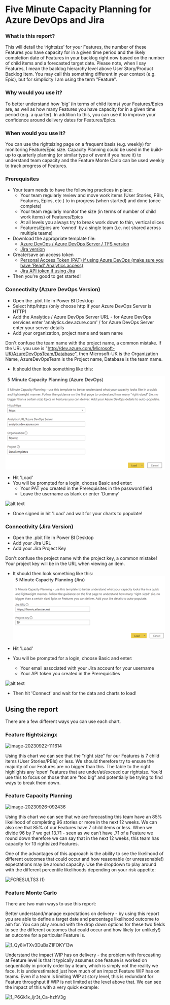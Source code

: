 # Five Minute Capacity Planning for Azure DevOps and Jira

### What is this report? 
This will detail the ‘rightsize’ for your Features, the number of these Features you have capacity for in a given time period and the likely completion date of Features in your backlog right now based on the number of child items and a forecasted target date. Please note, when I say Features, I mean the backlog hierarchy level above User Story/Product Backlog Item. You may call this something different in your context (e.g. Epic), but for simplicity I am using the term "Feature".

### Why would you use it? 
To better understand how ‘big’ (in terms of child items) your Features/Epics are, as well as how many Features you have capacity for in a given time period (e.g. a quarter). In addition to this, you can use it to improve your confidence around delivery dates for Features/Epics.

### When would you use it?
You can use the rightsizing page on a frequent basis (e.g. weekly) for monitoring Feature/Epic size. Capacity Planning could be used in the build-up to quarterly planning (or similar type of event if you have it) to understand team capacity and the Feature Monte Carlo can be used weekly to track progress of Features.

### Prerequisites
* Your team needs to have the following practices in place:
  - Your team regularly review and move work items (User Stories, PBIs, Features, Epics, etc.) to in progress (when started) and done (once complete)
  - Your team regularly monitor the size (in terms of number of child work items) of Features/Epics
  - At all levels you always try to break work down to thin, vertical slices
  - Features/Epics are 'owned' by a single team (i.e. not shared across multiple teams)
* Download the appropriate template file:
  - [Azure DevOps / Azure DevOps Server / TFS version](https://github.com/nbrown02/5-Minute-Capacity-Planning/raw/main/5%20Minute%20Capacity%20Planning%20(Azure%20DevOps).pbit)
  - [Jira version](https://github.com/nbrown02/5-Minute-Capacity-Planning/raw/main/5%20Minute%20Capacity%20Planning%20(Jira).pbit) 
* Create/save an access token 
  - [Personal Access Token (PAT) if using Azure DevOps (make sure you have 'Read' Analytics access)](https://docs.microsoft.com/en-us/azure/devops/organizations/accounts/use-personal-access-tokens-to-authenticate?view=azure-devops&tabs=Windows)
  - [Jira API token if using Jira](https://support.atlassian.com/atlassian-account/docs/manage-api-tokens-for-your-atlassian-account/)
* Then you're good to get started!

### Connectivity (Azure DevOps Version)
* Open the .pbit file in Power BI Desktop
* Select http/https (only choose http if your Azure DevOps Server is HTTP)
* Add the Analytics / Azure DevOps Server URL - for Azure DevOps services enter 'analytics.dev.azure.com' / for Azure DevOps Server enter your server details
* Add your organization, project name and team name

Don't confuse the team name with the project name, a common mistake. If the URL you use is "http://dev.azure.com/Microsoft-UK/AzureDevOpsTeam/Database", then Microsoft-UK is the Organization Name, AzureDevOpsTeam is the Project name, Database is the team name.

* It should then look something like this:

![alt text](https://raw.githubusercontent.com/nbrown02/5-Minute-Capacity-Planning/main/Screenshots/AzDO%20Load.png)

* Hit 'Load' 
* You will be prompted for a login, choose Basic and enter:
  - Your PAT you created in the Prerequisites in the password field
  - Leave the username as blank or enter 'Dummy'
  
![alt text](https://docs.microsoft.com/en-us/azure/devops/report/powerbi/media/authentication-7.png?view=azure-devops)

* Once signed in hit 'Load' and wait for your charts to populate!

### Connectivity (Jira Version)
* Open the .pbit file in Power BI Desktop
* Add your Jira URL 
* Add your Jira Project Key 

Don't confuse the project name with the project key, a common mistake! Your project key will be in the URL when viewing an item.

* It should then look something like this:
![alt text](https://raw.githubusercontent.com/nbrown02/5-Minute-Capacity-Planning/main/Screenshots/Jira%20Load.png)

* Hit 'Load' 
* You will be prompted for a login, choose Basic and enter:
  - Your email associated with your Jira account for your username
  - Your API token you created in the Prerequisities

![alt text](https://raw.githubusercontent.com/nbrown02/FlowViz-Jira/main/Screenshots/Login2.png)

* Then hit 'Connect' and wait for the data and charts to load!

## Using the report
There are a few different ways you can use each chart.

### Feature Rightsizingx

![image-20230922-111614](https://github.com/nbrown02/5-Minute-Capacity-Planning/assets/29369962/9031b0aa-3d5f-46a2-ac14-a52c486b608c)

Using this chart we can see that the “right size” for our Features is 7 child items (User Stories/PBIs) or less. We should therefore try to ensure the majority of our Features are no bigger than this. The table to the right highlights any ‘open’ Features that are under/at/exceed our rightsize. You’d use this to focus on those that are “too big” and potentially be trying to find ways to break them down.

### Feature Capacity Planning

![image-20230926-092436](https://github.com/nbrown02/5-Minute-Capacity-Planning/assets/29369962/5acbc3f2-a0ed-4881-b7b5-8a7f97c8ae5e)

Using this chart we can see that we are forecasting this team have an 85% likelihood of completing 96 stories or more in the next 12 weeks. We can also see that 85% of our Features have 7 child items or less. When we divide 96 by 7 we get 13.71 - seen as we can’t have .71 of a Feature we round down therefore we can say that in the next 12 weeks, this team has capacity for 13 rightsized Features.

One of the advantages of this approach is the ability to see the likelihood of different outcomes that could occur and how reasonable (or unreasonable!) expectations may be around capacity. Use the dropdown to play around with the different percentile likelihoods depending on your risk appetite:

![FCRESULTS3 (1)](https://github.com/nbrown02/5-Minute-Capacity-Planning/assets/29369962/2f5ccfab-3edb-4a43-b707-408fdbe7e387)

### Feature Monte Carlo
There are two main ways to use this report:

Better understand/manage expectations on delivery - by using this report you are able to define a target date and percentage likelihood outcome to aim for. You can play around with the drop down options for these two fields to see the different outcomes that could occur and how likely (or unlikely!) an outcome for a particular Feature is.

![1_Qy8ivTXv3DuBaZ1FOKY13w](https://github.com/nbrown02/5-Minute-Capacity-Planning/assets/29369962/fc51122d-1c68-4a15-a58a-67ba29491f52)

Understand the impact WIP has on delivery - the problem with forecasting at Feature level is that it typically assumes one feature is worked on sequentially in priority order by a team, which is simply not the reality we face. It is underestimated just how much of an impact Feature WIP has on teams. Even if a team is limiting WIP at story level, this is redundant for Feature throughput if WIP is not limited at the level above that. We can see the impact of this with a very quick example:

![1_P6Gk1x_ijr3t_Ca-hzhV3g](https://github.com/nbrown02/5-Minute-Capacity-Planning/assets/29369962/ae7ba0cc-c159-44b4-bad0-7d2a8e56f360)

